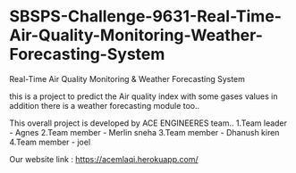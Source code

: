 # SBSPS-Challenge-9631-Real-Time-Air-Quality-Monitoring-Weather-Forecasting-System
Real-Time Air Quality Monitoring &amp; Weather Forecasting System

this is a project to predict the Air quality index with some gases values
 in addition there is a weather forecasting module too..
 
 This overall project is developed by ACE ENGINEERES team..
  1.Team leader - Agnes
  2.Team member - Merlin sneha
  3.Team member - Dhanush kiren
  4.Team member - joel
  
  
Our website link : https://acemlaqi.herokuapp.com/
